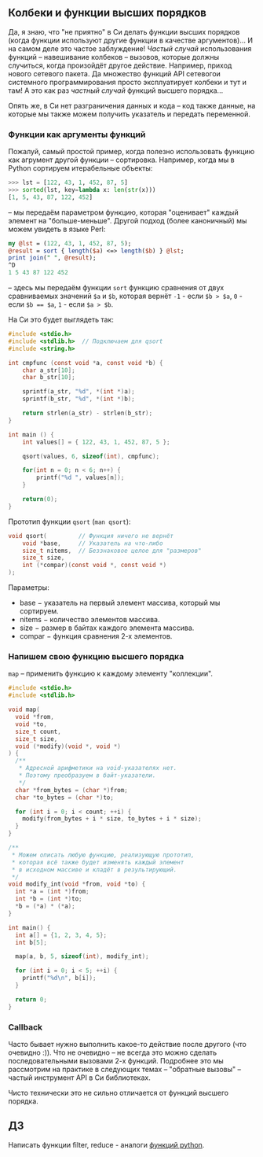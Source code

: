 ## Колбеки и функции высших порядков

Да, я знаю, что "не приятно" в Си делать функции высших порядков (когда функции
используют другие функции в качестве аргументов)... И на самом деле это частое
заблуждение! *Частый случай* использования функций – навешивание колбеков –
вызовов, которые должны случиться, когда произойдёт другое действие. Например,
приход нового сетевого пакета. Да множество функций API сетевогои системного
программирования просто эксплуатирует колбеки и тут и там! А это как раз
*частный случай* функций высшего порядка...

Опять же, в Си нет разграничения данных и кода – код также данные,
на которые мы также можем получить указатель и передать переменной.

### Функции как аргументы функций

Пожалуй, самый простой пример, когда полезно использовать функцию
как агрумент другой функции – сортировка. Например, когда мы в Python
сортируем итерабельные объекты:

```Python
>>> lst = [122, 43, 1, 452, 87, 5]
>>> sorted(lst, key=lambda x: len(str(x)))
[1, 5, 43, 87, 122, 452]
```

– мы передаём параметром функцию, которая "оценивает" каждый элемент на
"больше-меньше". Другой подход (более каноничный) мы можем увидеть
в языке Perl:

```Perl
my @lst = (122, 43, 1, 452, 87, 5);
@result = sort { length($a) <=> length($b) } @lst;
print join(" ", @result);
^D
1 5 43 87 122 452
```

– здесь мы передаём функции `sort` функцию сравнения от двух сравниваемых
значений `$a` и `$b`, которая вернёт `-1` - если `$b > $a`, `0` - если `$b == $a`,
`1` - если `$a > $b`.

На Си это будет выглядеть так:

```C
#include <stdio.h>
#include <stdlib.h>  // Подключаем для qsort
#include <string.h>

int cmpfunc (const void *a, const void *b) {
    char a_str[10];
    char b_str[10];

    sprintf(a_str, "%d", *(int *)a);
    sprintf(b_str, "%d", *(int *)b);

    return strlen(a_str) - strlen(b_str);
}

int main () {
    int values[] = { 122, 43, 1, 452, 87, 5 };

    qsort(values, 6, sizeof(int), cmpfunc);

    for(int n = 0; n < 6; n++) {   
        printf("%d ", values[n]);
    }

    return(0);
}
```

Прототип функции `qsort` (`man qsort`):

```C
void qsort(         // Функция ничего не вернёт
    void *base,     // Указатель на что-либо
    size_t nitems,  // Беззнаковое целое для "размеров"
    size_t size,
    int (*compar)(const void *, const void *)
);
```

Параметры:
* base − указатель на первый элемент массива, который мы сортируем.
* nitems − количество элементов массива.
* size − размер в байтах каждого элемента массива.
* compar − функция сравнения 2-х элементов.

### Напишем свою функцию высшего порядка

`map` – применить функцию к каждому элементу "коллекции".

```C
#include <stdio.h>
#include <stdlib.h>

void map(
  void *from,
  void *to,
  size_t count,
  size_t size,
  void (*modify)(void *, void *)
) {
  /**
   * Адресной арифметики на void-указателях нет.
   * Поэтому преобразуем в байт-указатели.
   */
  char *from_bytes = (char *)from;
  char *to_bytes = (char *)to;

  for (int i = 0; i < count; ++i) {
    modify(from_bytes + i * size, to_bytes + i * size);
  }
}

/**
 * Можем описать любую функцию, реализующую прототип,
 * которая всё также будет изменять каждый элемент
 * в исходном массиве и кладёт в результирующий.
 */
void modify_int(void *from, void *to) {
  int *a = (int *)from;
  int *b = (int *)to;
  *b = (*a) * (*a);
}

int main() {
  int a[] = {1, 2, 3, 4, 5};
  int b[5];

  map(a, b, 5, sizeof(int), modify_int);

  for (int i = 0; i < 5; ++i) {
    printf("%d\n", b[i]);
  }

  return 0;
}
```

### Callback

Часто бывает нужно выполнить какое-то действие после другого (что очевидно :)).
Что не очевидно – не всегда это можно сделать последовательными вызовами 2-х
функций. Подробнее это мы рассмотрим на практике в следующих темах –
"обратные вызовы" – частый инструмент API в Си библиотеках.

Чисто технически это не сильно отличается от функций высшего порядка.

## ДЗ

Написать функции filter, reduce - аналоги [функций
python](https://ru.wikipedia.org/wiki/Функциональное_программирование_на_Python).
